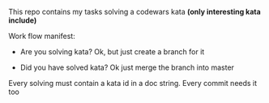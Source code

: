 This repo contains my tasks solving a codewars kata **(only interesting kata include)**

Work flow manifest:

- Are you solving kata? Ok, but just create a branch for it

- Did you have solved kata? Ok just merge the branch into master

Every solving must contain a kata id in a doc string. Every commit needs it too